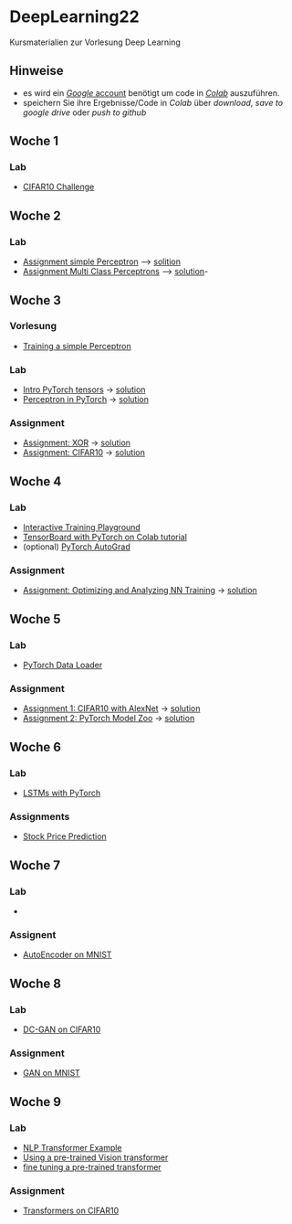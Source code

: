 # DeepLearning22
Kursmaterialien zur Vorlesung Deep Learning

## Hinweise
* es wird ein  [*Google* account](https://accounts.google.com/signup/v2/webcreateaccount?hl=en&flowName=GlifWebSignIn&flowEntry=SignUp) benötigt um code in [*Colab*](https://colab.research.google.com) auszuführen.
* speichern Sie ihre Ergebnisse/Code in *Colab* über *download*, *save to google drive* oder *push to github* 

## Woche 1

### Lab
* [CIFAR10 Challenge](https://colab.research.google.com/github/keuperj/DeepLearning22/blob/main/week_1/CIFAR10-ShallowLearning.ipynb)

## Woche 2

### Lab
* [Assignment simple Perceptron](https://colab.research.google.com/github/keuperj/DeepLearning22/blob/main/week_2/A_simple_Perceptron_in_NumPy.ipynb) --> [solition](https://colab.research.google.com/github/keuperj/DeepLearning22/blob/main/week_2/A_simple_Perceptron_in_NumPy_solution.ipynb)
* [Assignment Multi Class Perceptrons](https://colab.research.google.com/github/keuperj/DeepLearning22/blob/main/week_2/Multi_Class_Perceptrons.ipynb) --> [solution](https://colab.research.google.com/github/keuperj/DeepLearning22/blob/main/week_2/Multi_Class_Perceptrons_solution.ipynb)-


## Woche 3

### Vorlesung
* [Training a simple Perceptron](https://colab.research.google.com/github/keuperj/DeepLearning22/blob/main/week_3/Training%20_a_simple_Perceptron_in_NumPy.ipynb)

### Lab
* [Intro PyTorch tensors](https://colab.research.google.com/github/keuperj/DeepLearning22/blob/main/week_3/Lab_01_pytorch_tensors.ipynb) -> [solution](https://colab.research.google.com/github/keuperj/DeepLearning22/blob/main/week_3/Lab_01_pytorch_tensors_solution.ipynb)
* [Perceptron in PyTorch](https://colab.research.google.com/github/keuperj/DeepLearning22/blob/main/week_3/Lab_02_a_perceptron_in_PyTorch.ipynb) -> [solution](https://colab.research.google.com/github/keuperj/DeepLearning22/blob/main/week_3/Lab_02_a_perceptron_in_PyTorch_solution.ipynb)

### Assignment
* [Assignment: XOR](https://colab.research.google.com/github/keuperj/DeepLearning22/blob/main/week_3/Assignment_Basic_MLP_in_Pytorch.ipynb) -> [solution](https://colab.research.google.com/github/keuperj/DeepLearning22/blob/main/week_3/Assignment_Basic_MLP_in_Pytorch_solution.ipynb)
* [Assignment: CIFAR10](https://colab.research.google.com/github/keuperj/DeepLearning22/blob/main/week_3/Assignment_CIFAR10_MLP.ipynb) -> [solution](https://colab.research.google.com/github/keuperj/DeepLearning22/blob/main/week_3/Assignment_CIFAR10_MLP_solution.ipynb)

## Woche 4

### Lab
* [Interactive Training Playground](https://playground.tensorflow.org/)
* [TensorBoard with PyTorch on Colab tutorial](https://colab.research.google.com/github/keuperj/DeepLearning22/blob/main/week_4/tensorboard_with_pytorch.ipynb)
* (optional) [PyTorch AutoGrad](https://colab.research.google.com/github/keuperj/DeepLearning22/blob/main/week_4/autograd_tutorial.ipynb)

### Assignment 
* [Assignment: Optimizing and Analyzing NN Training](https://colab.research.google.com/github/keuperj/DeepLearning22/blob/main/week_4/Assignment_CIFAR10_MLP_optimization.ipynb) -> [solution](https://colab.research.google.com/github/keuperj/DeepLearning22/blob/main/week_4/Assignment_CIFAR10_MLP_optimization_solution.ipynb)

## Woche 5

### Lab
* [PyTorch Data Loader](https://colab.research.google.com/github/keuperj/DeepLearning22/blob/main/week_5/lab_pytorch_data_loader.ipynb)

### Assignment
* [Assignment 1: CIFAR10 with AlexNet](https://colab.research.google.com/github/keuperj/DeepLearning22/blob/main/week_5/Assignment_1_cifar10_CNN.ipynb) -> [solution](https://colab.research.google.com/github/keuperj/DeepLearning22/blob/main/week_5/Assignment_1_cifar10_CNN_solution.ipynb)
* [Assignment 2: PyTorch Model Zoo](https://colab.research.google.com/github/keuperj/DeepLearning22/blob/main/week_5/Assignment_2_PyTorch_Model_Zoo.ipynb) -> [solution](https://colab.research.google.com/github/keuperj/DeepLearning22/blob/main/week_5/Assignment_2_PyTorch_Model_Zoo_solution.ipynb)

## Woche 6

### Lab
* [LSTMs with PyTorch](https://colab.research.google.com/github/keuperj/DeepLearning22/blob/main/week_6/Lab_Time_Series_Prediction_with_LSTM_Using_PyTorch.ipynb) 

### Assignments
* [Stock Price Prediction](https://colab.research.google.com/github/keuperj/DeepLearning22/blob/main/week_6/Assignemnt_stock-price.ipynb) 

## Woche 7

### Lab
-

### Assignent
* [AutoEncoder on MNIST](https://colab.research.google.com/github/keuperj/DeepLearning22/blob/main/week_7/Assignment_AE_MNIST.ipynb)

## Woche 8

### Lab
* [DC-GAN on CIFAR10](https://colab.research.google.com/github/keuperj/DeepLearning22/blob/main/week_8/DCGAN_CIFAR10.ipynb)

### Assignment
* [GAN on MNIST](https://colab.research.google.com/github/keuperj/DeepLearning22/blob/main/week_8/assignment_mnistGAN.ipynb)

## Woche 9

### Lab
* [NLP Transformer Example](https://colab.research.google.com/github/keuperj/DeepLearning22/blob/main/week_9/transformer_tutorial.ipynb)
* [Using a pre-trained Vision transformer](https://colab.research.google.com/github/keuperj/DeepLearning22/blob/main/week_9/pre_trained_vt.ipynb)
* [fine tuning a pre-trained transformer](https://colab.research.google.com/github/keuperj/DeepLearning22/blob/main/week_9/fine_tune_pre_trained_transformer.ipynb)

### Assignment
* [Transformers on CIFAR10](https://colab.research.google.com/github/keuperj/DeepLearning22/blob/main/week_9/Transformer_CIFAR10.ipynb)
